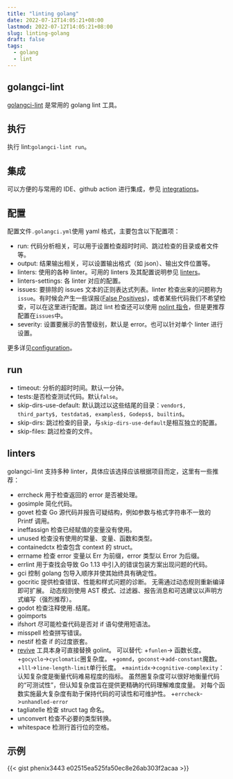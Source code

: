 ```yaml
---
title: "linting golang"
date: 2022-07-12T14:05:21+08:00
lastmod: 2022-07-12T14:05:21+08:00
slug: linting-golang
draft: false
tags:
  - golang
  - lint
---
```


## golangci-lint

[golangci-lint](https://github.com/golangci/golangci-lint) 是常用的 golang lint 工具。

## 执行

执行 lint:`golangci-lint run`。

## 集成

可以方便的与常用的 IDE、github action 进行集成，参见 [integrations](https://golangci-lint.run/usage/integrations/)。

## 配置

配置文件`.golangci.yml`使用 yaml 格式，主要包含以下配置项：

+ run: 代码分析相关，可以用于设置检查超时时间、跳过检查的目录或者文件等。
+ output: 结果输出相关，可以设置输出格式（如 json）、输出文件位置等。
+ linters: 使用的各种 linter。可用的 linters 及其配置说明参见 [linters](https://golangci-lint.run/usage/linters/)。
+ linters-settings: 各 linter 对应的配置。
+ issues: 要排除的 issues 文本的正则表达式列表。linter 检查出来的问题称为`issue`。有时候会产生一些误报([False Positives](https://golangci-lint.run/usage/false-positives/))，或者某些代码我们不希望检查，可以在这里进行配置。跳过 lint 检查还可以使用 [nolint 指令](https://golangci-lint.run/usage/false-positives/#nolint-directive)，但是更推荐配置在`issues`中。
+ severity: 设置要展示的告警级别，默认是 error。也可以针对单个 linter 进行设置。

更多详见[configuration](https://golangci-lint.run/usage/configuration/)。

## run

+ timeout: 分析的超时时间。默认一分钟。
+ tests:是否检查测试代码。默认`false`。
+ skip-dirs-use-default: 默认跳过以这些结尾的目录：`vendor$, third_party$, testdata$, examples$, Godeps$, builtin$`。
+ skip-dirs: 跳过检查的目录，与`skip-dirs-use-default`是相互独立的配置。
+ skip-files: 跳过检查的文件。

## linters

golangci-lint 支持多种 linter，具体应该选择应该根据项目而定，这里有一些推荐：

+ errcheck 用于检查返回的 error 是否被处理。
+ gosimple 简化代码。
+ govet 检查 Go 源代码并报告可疑结构，例如参数与格式字符串不一致的 Printf 调用。
+ ineffassign 检查已经赋值的变量没有使用。
+ unused 检查没有使用的常量、变量、函数和类型。
+ containedctx 检查包含 context 的 struct。
+ errname 检查 error 变量以 Err 为前缀，error 类型以 Error 为后缀。
+ errlint 用于查找会导致 Go 1.13 中引入的错误包装方案出现问题的代码。
+ gci 控制 golang 包导入顺序并使其始终具有确定性。
+ gocritic 提供检查错误、性能和样式问题的诊断。 无需通过动态规则重新编译即可扩展。 动态规则使用 AST 模式、过滤器、报告消息和可选建议以声明方式编写（强烈推荐）。
+ godot 检查注释使用`.`结尾。
+ goimports
+ ifshort 尽可能检查代码是否对 if 语句使用短语法。
+ misspell 检查拼写错误。
+ nestif 检查 if 的过度嵌套。
+ [revive](https://github.com/mgechev/revive) 工具本身可直接替换 golint。 可以替代:
  +`funlen`-> 函数长度。
  +`gocyclo`->`cyclomatic`圈复杂度。
  +`gomnd`，`goconst`->`add-constant`魔数。
  +`lll`->`line-length-limit`单行长度。
  +`maintidx`->`cognitive-complexity`：认知复杂度是衡量代码难易程度的指标。 虽然圈复杂度可以很好地衡量代码的“可测试性”，但认知复杂度旨在提供更精确的代码理解难度度量。 对每个函数实施最大复杂度有助于保持代码的可读性和可维护性。
  +`errcheck`->`unhandled-error`
+ tagliatelle 检查 struct tag 命名。
+ unconvert 检查不必要的类型转换。
+ whitespace 检测行首行位的空格。

## 示例

{{< gist phenix3443 e02515ea525fa50ec8e26ab303f2acaa >}}

[^1]: [A guide to linting Go programs](https://freshman.tech/linting-golang/)
